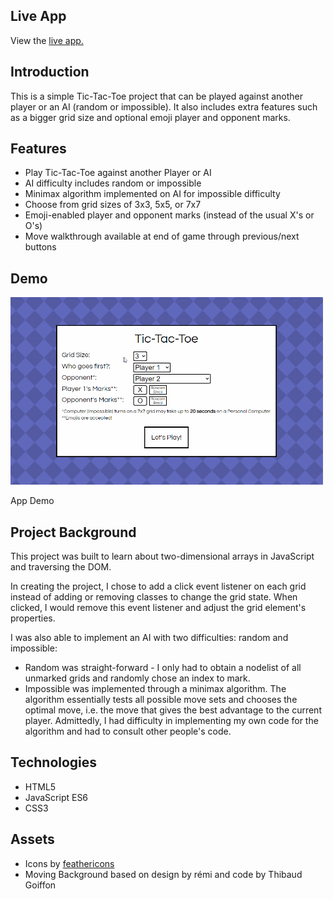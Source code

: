 ## Live App
View the [live app.](https://theianmilan.github.io/avion/Avion%20Projects/Tic-Tac-Toe/index.html)

## Introduction

This is a simple Tic-Tac-Toe project that can be played against another player or an AI (random or impossible). It also includes extra features such as a bigger grid size and optional emoji player and opponent marks. 

## Features
* Play Tic-Tac-Toe against another Player or AI
* AI difficulty includes random or impossible
* Minimax algorithm implemented on AI for impossible difficulty
* Choose from grid sizes of 3x3, 5x5, or 7x7
* Emoji-enabled player and opponent marks (instead of the usual X's or O's)
* Move walkthrough available at end of game through previous/next buttons

## Demo

<p float = 'left'>
    <img src="https://github.com/theIanMilan/avion/blob/main/Avion%20Projects/Tic-Tac-Toe/assets/tictactoe_gif.gif" alt="App Demo" width="500" height="300">
    <p>App Demo</p>
</p>

## Project Background

This project was built to learn about two-dimensional arrays in JavaScript and traversing the DOM.

In creating the project, I chose to add a click event listener on each grid instead of adding or removing classes to change the grid state. When clicked, I would remove this event listener and adjust the grid element's properties.

I was also able to implement an AI with two difficulties: random and impossible:
* Random was straight-forward - I only had to obtain a nodelist of all unmarked grids and randomly chose an index to mark.
* Impossible was implemented through a minimax algorithm. The algorithm essentially tests all possible move sets and chooses the optimal move, i.e. the move that gives the best advantage to the current player. Admittedly, I had difficulty in implementing my own code for the algorithm and had to consult other people's code.

## Technologies

* HTML5
* JavaScript ES6
* CSS3

## Assets
* Icons by [feathericons](https://feathericons.com/)
* Moving Background based on design by rémi and code by Thibaud Goiffon
